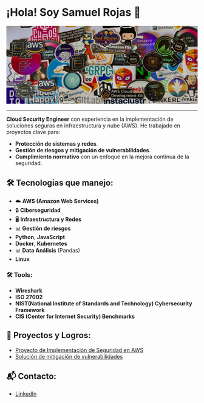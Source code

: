 
# ¡Hola! Soy Samuel Rojas 👋

![Banner de stickers](/assets/imagenes/banner_stickers.jpeg)

---

**Cloud Security Engineer** con experiencia en la implementación de soluciones seguras en infraestructura y nube (AWS). He trabajado en proyectos clave para:

- **Protección de sistemas y redes**.
- **Gestión de riesgos y mitigación de vulnerabilidades**.
- **Cumplimiento normativo** con un enfoque en la mejora continua de la seguridad.


## 🛠 Tecnologías que manejo:
- ☁️ **AWS (Amazon Web Services)**
- 🔒 **Ciberseguridad**
- 🖥 **Infraestructura y Redes**
- 📊 **Gestión de riesgos**
- **Python**, **JavaScript**
- **Docker**, **Kubernetes**
- 📊 **Data Análisis** (Pandas)
- **Linux**

### 🛠 Tools:
- **Wireshark**
- **ISO 27002**
- **NIST(National Institute of Standards and Technology) Cybersecurity Framework**
- **CIS (Center for Internet Security) Benchmarks** 

## 🚀 Proyectos y Logros:
- [Proyecto de Implementación de Seguridad en AWS]()
- [Solución de mitigación de vulnerabilidades]()

## 📬 Contacto:
- [LinkedIn](https://www.linkedin.com/in/rojas-samuel)

